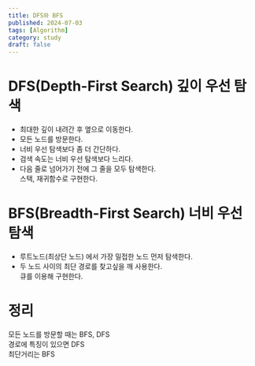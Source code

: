```yaml
---
title: DFS와 BFS
published: 2024-07-03
tags: [Algorithm]
category: study
draft: false
---
```

# DFS(Depth-First Search) 깊이 우선 탐색
- 최대한 깊이 내려간 후 옆으로 이동한다.   
- 모든 노드를 방문한다.
- 너비 우선 탐색보다 좀 더 간단하다.
- 검색 속도는 너비 우선 탐색보다 느리다.
- 다음 줄로 넘어가기 전에 그 줄을 모두 탐색한다.   
스택, 재귀함수로 구현한다.

# BFS(Breadth-First Search) 너비 우선 탐색
- 루트노드(최상단 노드) 에서 가장 밀접한 노드 먼저 탐색한다.
- 두 노드 사이의 최단 경로를 찾고싶을 깨 사용한다.   
큐를 이용해 구현한다.

# 정리
모든 노드를 방문할 때는 BFS, DFS   
경로에 특징이 있으면 DFS   
최단거리는 BFS